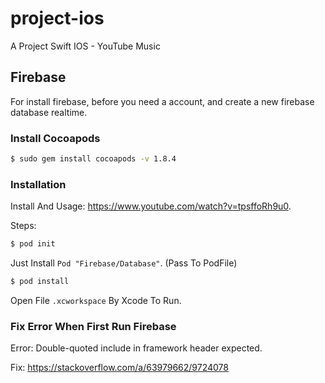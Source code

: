 # project-ios
A Project Swift IOS - YouTube Music


## Firebase

For install firebase, before you need a account, and create a new firebase database realtime.

### Install Cocoapods

```bash
$ sudo gem install cocoapods -v 1.8.4
```

### Installation

Install And Usage: https://www.youtube.com/watch?v=tpsffoRh9u0.

Steps:

```bash
$ pod init
```

Just Install  ```Pod "Firebase/Database"```. (Pass To PodFile)

```bash
$ pod install
```

Open File ```.xcworkspace``` By Xcode To Run.

### Fix Error When First Run Firebase

Error: Double-quoted include in framework header expected.

Fix: https://stackoverflow.com/a/63979662/9724078
